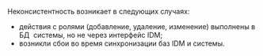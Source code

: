 
Неконсистентность возникает в следующих случаях: 
- действия с ролями (добавление, удаление, изменение) выполнены в БД  системы, но не через интерфейс IDM;
- возникли сбои во время синхронизации баз IDM и системы.
